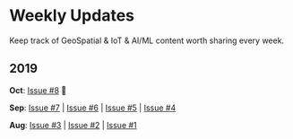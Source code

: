 # Weekly Updates

Keep track of GeoSpatial & IoT & AI/ML content worth sharing every week.

## 2019

**Oct**: [Issue #8](docs/issue-8.md) :rocket:

**Sep**: [Issue #7](docs/issue-7.md) | [Issue #6](docs/issue-6.md) | [Issue #5](docs/issue-5.md) | [Issue #4](docs/issue-4.md)

**Aug**: [Issue #3](docs/issue-3.md) | [Issue #2](docs/issue-2.md) | [Issue #1](docs/issue-1.md)
